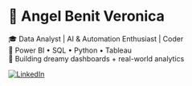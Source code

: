# 👋 Angel Benit Veronica

🎓 Data Analyst | AI & Automation Enthusiast | Coder  
🎨 Power BI • SQL • Python • Tableau  
🌸 Building dreamy dashboards + real-world analytics

[![LinkedIn](https://img.shields.io/badge/-LinkedIn-0077B5?logo=linkedin&style=flat-square)](https://www.linkedin.com/in/angel-benit-veronica-j/)

